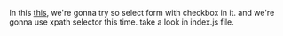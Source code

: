 In this [this](https://rori4.github.io/selenium-practice/#/pages/practice/radio-button-form), we're gonna try so select form with checkbox in it. and we're gonna use xpath selector this time. take a look in index.js file.
